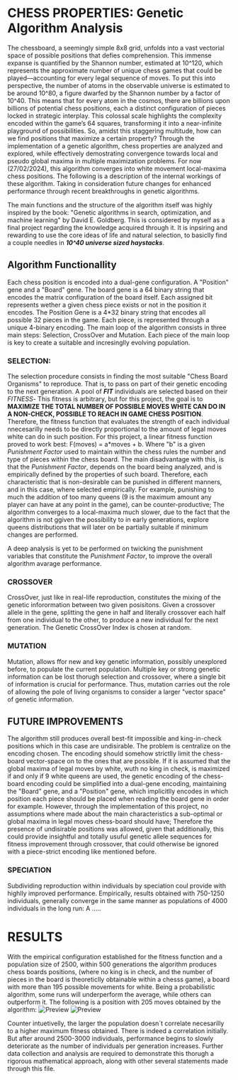 # CHESS PROPERTIES: Genetic Algorithm Analysis

The chessboard, a seemingly simple 8x8 grid, unfolds into a vast vectorial space of possible positions that defies comprehension. This immense expanse is quantified by the Shannon number, estimated at 10^120, which represents the approximate number of unique chess games that could be played—accounting for every legal sequence of moves. To put this into perspective, the number of atoms in the observable universe is estimated to be around 10^80, a figure dwarfed by the Shannon number by a factor of 10^40. This means that for every atom in the cosmos, there are billions upon billions of potential chess positions, each a distinct configuration of pieces locked in strategic interplay. This colossal scale highlights the complexity encoded within the game’s 64 squares, transforming it into a near-infinite playground of possibilities. So, amidst this staggering multitude, how can we find positions that maximize a certain property?
Through the implementation of a genetic algorithm, chess properties are analyzed and explored, while effectively demostrating convergence towards local and pseudo global maxima in multiple maximization problems.
For now (27/02/2024), this algorithm converges into white movement local-maxima chess positions.
The following is a description of the internal workings of these algorithm. Taking in consideration future changes for enhanced performance through recent breakthroughs in genetic algorithms.

The main functions and the structure of the algorithm itself was highly inspired by the book: "Genetic algorithms in search, optimization, and machine learning" by David E. Goldberg. This is considered by myself as a final project regarding the knowledge acquired through it. It is inpsiring and rewarding to use the core ideas of life and natural selection, to basiclly find a couple needles in _**10^40 universe sized haystacks**_.

## Algorithm Functionallity

Each chess position is encoded into a dual-gene configuration. A "Position" gene and a "Board" gene. 
The board gene is a 64 binary string that encodes the matrix configuration of the board itself. Each assigned bit represents wether a given chess piece exists or not in the position it encodes. 
The Position Gene is a 4*32 binary string that encodes all possible 32 pieces in the game. Each piece, is represented through a unique 4-binary encoding. 
The main loop of the algorithm consists in three main steps: Selection, CrossOver and Mutation. Each piece of the main loop is key to create a suitable and incresinglly evolving population.

### **SELECTION:**
The selection procedure consists in finding the most suitable "Chess Board Organisms" to reproduce. That is, to pass on part of their genetic encoding to the next generation. A pool of _**FIT**_ individuals are selected based on their _FITNESS_- This fitness is arbitrary, but for this project, the goal is to **MAXIMIZE THE TOTAL NUMBER OF POSSIBLE MOVES WHITE CAN DO IN A NON-CHECK, POSSIBLE TO REACH IN GAME CHESS POSITION**. Therefore, the fitness function that evaluates the strength of each individual nnecesarilly needs to be directly proportional to the amount of legal moves white can do in such position. 
For this project, a linear fitness function proved to work best: F(moves) = a*moves + b. Where "b" is a given *Punishment Factor* used to maintain within the chess rules the number and type of pieces within the chess board. The main disadvantage with this, is that the *Punishment Factor*, depends on the board being analyzed, and is empirically defined by the properties of such board. Therefore, each characteristic that is non-desirable can be punished in different manners, and in this case, where selected empirically. For example, punishing to much the addition of too many queens (9 is the maximum amount any player can have at any point in the game), can be counter-productive; The algorithm converges to a local-maxima much slower, due to the fact that the algorithm is not ggiven the possibility to in early generations, explore queens distributions that will later on be partially suitable if minimum changes are performed.

A deep analysis is yet to be performed on twicking the punishment variables that constitute the *Punishment Factor*, to improve the overall algorithm avarage performance. 

### **CROSSOVER**
CrossOver, just like in real-life reproduction, constitutes the mixing of the genetic inforormation between two given posisitons. Given a crossover allele in the gene, splitting the gene in half and literally crossover each half from one individual to the other, to produce a new individual for the next generation.
The Genetic CrossOver Index is chosen at random.

### **MUTATION**
Mutation, allows ffor new and key genetic information, possibly unexplored before, to populate the current population. Multiple key or strong genetic information can be lost thorugh selection and crossover, where a single bit of information is crucial for performance. Thus, mutation carries out the role of allowing the pole of living organisms to consider a larger "vector space" of genetic information.

## **FUTURE IMPROVEMENTS**
The algorithm still produces overall best-fit impossible and king-in-check positions which in this case are undisirable. The problem is centralize on the encoding chosen. 
The encoding should somehow strictlly limit the chess-board vector-space on to the ones that are possible. If it is assumed that the global maxima of legal moves by white, wuth no king in check, is maximized if and only if 9 white queens are used, the genetic encoding of the chess-board encoding could be simplified into a dual-gene encoding, maintaining the "Board" gene, and a "Position" gene, which implicitlly encodes in which position each piece should be placed when reading the board gene in order for example. However, through the implementation of this project, no assumptions where made about the main characteristics a sub-optimal or global maxima in legal moves chess-board should have; Therefore the presence of undisirable positions was allowed, given that additionally, this could provide insightful and totally usuful genetic allele sequences for fitness improvement through crossover, that could otherwise be ignored with a piece-strict encoding like mentioned before.

### SPECIATION

Subdividing reproduction within individuals by speciation coul provide with highlly improved performance. Empirically, results obtained with 750-1250 individuals, generally converge in the same manner as populations of 4000 individuals in the long run: A .....

# RESULTS

With the empirical configuration established for the fitness function and a population size of 2500, within 500 generations the algorithm produces chess boards positions, (where no king is in check, and the number of pieces in the board is theoreticlly obtainable within a chesss game), a board with more than 195 possible movements for white. Being a probabilistic algorithm, some runs will underperform the average, while others can outperform it. The following is a position with 205 moves obtained by the algorithm:
![Preview](https://i.imgur.com/rOFXoQm.jpg)
![Preview](https://i.imgur.com/BrnnUnQ.jpg)


Counter intuetivelly, the larger the population doesn´t correlate necesarilly to a higher maximum fitness obtained. There is indeed a correlation initially. But after around 2500-3000 individuals, performance begins to slowly deteriorate as the number of individuals per generation increases. Further data collection and analysis are required to demonstrate this thorugh a rigorous mathematical approach, along with other several statements made through this file.
